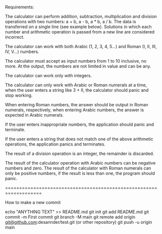 Requirements:

The calculator can perform addition, subtraction, multiplication and division operations with two numbers: a + b, a - b, a * b, a / b. The data is transferred on a single line (see example below). Solutions in which each number and arithmetic operation is passed from a new line are considered incorrect.

The calculator can work with both Arabic (1, 2, 3, 4, 5...) and Roman (I, II, III, IV, V...) numbers.

The calculator must accept as input numbers from 1 to 10 inclusive, no more. At the output, the numbers are not limited in value and can be any.

The calculator can work only with integers.

The calculator can only work with Arabic or Roman numerals at a time, when the user enters a string like 3 + II, the calculator should panic and stop working.

When entering Roman numbers, the answer should be output in Roman numerals, respectively, when entering Arabic numbers, the answer is expected in Arabic numerals.

If the user enters inappropriate numbers, the application should panic and terminate.

If the user enters a string that does not match one of the above arithmetic operations, the application panics and terminates.

The result of a division operation is an integer, the remainder is discarded.

The result of the calculator operation with Arabic numbers can be negative numbers and zero. The result of the calculator with Roman numerals can only be positive numbers, if the result is less than one, the program should panic. 

===================================================================

How to make a new commit

echo "ANYTHING TEXT" >> README.md
git init
git add README.md
git commit -m First commit
git branch -M main
git remote add origin git@github.com:desannder/test.git (or other repository)
git push -u origin main
